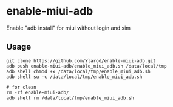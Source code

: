 # enable-miui-adb
Enable "adb install" for miui without login and sim

## Usage

```shell
git clone https://github.com/Ylarod/enable-miui-adb.git
adb push enable-miui-adb/enable_miui_adb.sh /data/local/tmp
adb shell chmod +x /data/local/tmp/enable_miui_adb.sh
adb shell su -c /data/local/tmp/enable_miui_adb.sh

# for clean
rm -rf enable-miui-adb/
adb shell rm /data/local/tmp/enable_miui_adb.sh
```
